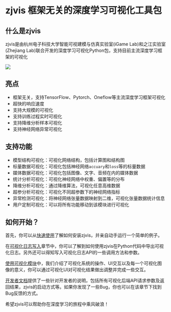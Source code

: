# zjvis 框架无关的深度学习可视化工具包

## 什么是zjvis

zjvis是由杭州电子科技大学智能可视建模与仿真实验室(iGame Lab)和之江实验室(Zhejiang Lab)联合开发的深度学习可视化Python包，支持目前主流深度学习框架的可视化

![](quick_start/images/demo.gif)

## 亮点

* 框架无关，支持TensorFlow、Pytorch、Oneflow等主流深度学习框架可视化
* 超快的响应速度
* 支持大规模的可视化
* 支持训练过程实时可视化
* 支持降维分析样本可视化
* 支持神经网络异常可视化

## 支持功能

- 模型结构可视化：可视化网络结构，包括计算图和结构图
- 标量数据可视化：可视化包括神经网络`accuary`和`loss`等的标量数据
- 媒体数据可视化：可视化包括图像、文字、音频在内的媒体数据
- 统计分析可视化：可视化神经网络中权重、偏置等的分布
- 降维分析可视化：通过降维算法，可视化任意高维数据
- 超参分析可视化：可视化不同超参数下的神经网络指标
- 异常检测可视化：将神经网络张量数据映射到二维，可视化张量数据统计信息
- 用户定制可视化：可以将所有功能移动到该模块进行可视化

## 如何开始？

首先，你可以从[快速使用](quick_start/install.md)了解如何安装zjvis，并亲自动手运行一个简单的例子。

在[可视化日志写入](write_log/write_graph.md)章节中，你可以了解到如何使用zjvis在Python代码中导出可视化日志。另外还可以得知写入可视化日志API的一些调用方法和参数。

[使用可视化模块](use_visualization/graph.md)中，我们介绍了可视化系统的操作、UI交互以及每一个可视化图像的意义，你可以通过可视化UI对可视化结果做出调整并完成一些交互。

[开发者文档](developer/api.md)提供了一些针对开发者的说明，包括所有可视化后端API请求参数及返回结果，zjvis的启动方式等。如果你发现了一些Bug，你也可以在该章节下找到Bug反馈的方式。

希望zjvis可以帮助你在深度学习的旅程中乘风破浪！
